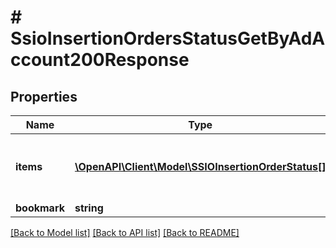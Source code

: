 # # SsioInsertionOrdersStatusGetByAdAccount200Response

## Properties

Name | Type | Description | Notes
------------ | ------------- | ------------- | -------------
**items** | [**\OpenAPI\Client\Model\SSIOInsertionOrderStatus[]**](SSIOInsertionOrderStatus.md) | Insertion orders status by ad acount id |
**bookmark** | **string** |  | [optional]

[[Back to Model list]](../../README.md#models) [[Back to API list]](../../README.md#endpoints) [[Back to README]](../../README.md)
